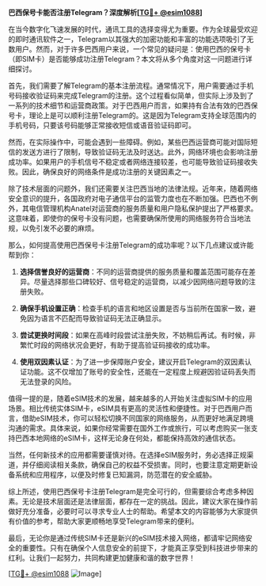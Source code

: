 **巴西保号卡能否注册Telegram？深度解析[[TG💪+ @esim1088](https://t.me/s/esim1088)]**

在当今数字化飞速发展的时代，通讯工具的选择变得尤为重要。作为全球最受欢迎的即时通讯软件之一，Telegram以其强大的加密功能和丰富的功能选项吸引了无数用户。然而，对于许多巴西用户来说，一个常见的疑问是：使用巴西的保号卡（即SIM卡）是否能够成功注册Telegram？本文将从多个角度对这一问题进行详细探讨。

首先，我们需要了解Telegram的基本注册流程。通常情况下，用户需要通过手机号码接收验证码来完成Telegram的注册。这个过程看似简单，但实际上涉及到了一系列的技术细节和运营商政策。对于巴西用户而言，如果持有合法有效的巴西保号卡，理论上是可以顺利注册Telegram的。这是因为Telegram支持全球范围内的手机号码，只要该号码能够正常接收短信或语音验证码即可。

然而，在实际操作中，可能会遇到一些障碍。例如，某些巴西运营商可能对国际短信的发送方进行了限制，导致验证码无法及时送达。此外，网络环境也会影响注册成功率。如果用户的手机信号不稳定或者网络连接较差，也可能导致验证码接收失败。因此，确保良好的网络条件是成功注册的关键因素之一。

除了技术层面的问题外，我们还需要关注巴西当地的法律法规。近年来，随着网络安全意识的提升，各国政府对电子通信平台的监管力度也在不断加强。巴西也不例外，其电信管理机构Anatel对运营商的服务质量和用户隐私保护提出了严格要求。这意味着，即使你的保号卡没有问题，也需要确保所使用的网络服务符合当地法规，以免引发不必要的麻烦。

那么，如何提高使用巴西保号卡注册Telegram的成功率呢？以下几点建议或许能帮到你：

1. **选择信誉良好的运营商**：不同的运营商提供的服务质量和覆盖范围可能存在差异。尽量选择那些口碑较好、信号稳定的运营商，以减少因网络问题导致的注册失败。

2. **确保手机设置正确**：检查手机的语言和地区设置是否与当前所在国家一致，避免因为语言不匹配而导致验证码无法正确显示。

3. **尝试更换时间段**：如果在高峰时段尝试注册失败，不妨稍后再试。有时候，非繁忙时段的网络状况会更好，有助于提高验证码接收的成功率。

4. **使用双因素认证**：为了进一步保障账户安全，建议开启Telegram的双因素认证功能。这不仅增加了账号的安全性，还能在一定程度上规避因验证码丢失而无法登录的风险。

值得一提的是，随着eSIM技术的发展，越来越多的人开始关注虚拟SIM卡的应用场景。相比传统实体SIM卡，eSIM具有更高的灵活性和便捷性。对于巴西用户而言，借助eSIM技术，你可以轻松切换不同国家的网络服务，从而更好地满足跨境沟通的需求。具体来说，如果你经常需要在国外工作或旅行，可以考虑购买一张支持巴西本地网络的eSIM卡，这样无论身在何处，都能保持高效的通信状态。

当然，任何新技术的应用都需要谨慎对待。在选择eSIM服务时，务必选择正规渠道，并仔细阅读相关条款，确保自己的权益不受损害。同时，也要注意定期更新设备系统和应用程序，以便及时修复已知漏洞，防范潜在的安全威胁。

综上所述，使用巴西保号卡注册Telegram是完全可行的，但需要综合考虑多种因素。无论是技术层面还是法律层面，都存在一定的挑战。因此，建议大家在操作前做好充分准备，必要时可以寻求专业人士的帮助。希望本文的内容能够为大家提供有价值的参考，帮助大家更顺畅地享受Telegram带来的便利。

最后，无论你是通过传统SIM卡还是新兴的eSIM技术接入网络，都请牢记网络安全的重要性。只有在确保个人信息安全的前提下，才能真正享受到科技进步带来的红利。让我们一起努力，共同构建更加健康和谐的数字世界！

[[TG💪+ @esim1088](https://t.me/s/esim1088) ![Image](https://i.postimg.cc/4NQfJmqS/Snipaste-2025-05-13-00-14-12.png)]